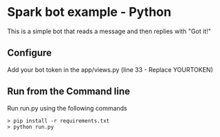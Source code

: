 # Spark bot example - Python

This is a simple bot that reads a message and then replies with "Got it!"
## Configure
Add your bot token in the app/views.py (line 33 - Replace YOURTOKEN)

## Run from the Command line

Run run.py using the following commands

```shell
> pip install -r requirements.txt
> python run.py
